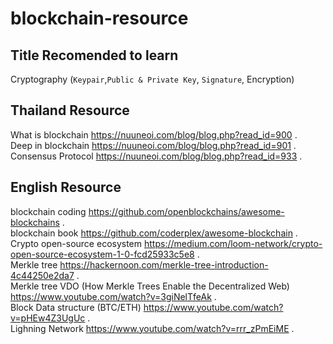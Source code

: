 # blockchain-resource

## Title Recomended to learn 
Cryptography (`Keypair`,`Public & Private Key`, `Signature`, Encryption)  

## Thailand Resource
What is blockchain https://nuuneoi.com/blog/blog.php?read_id=900 .    
Deep in blockchain https://nuuneoi.com/blog/blog.php?read_id=901 .   
Consensus Protocol https://nuuneoi.com/blog/blog.php?read_id=933 .   

## English Resource 
blockchain coding https://github.com/openblockchains/awesome-blockchains .  
blockchain book https://github.com/coderplex/awesome-blockchain .   
Crypto open-source ecosystem https://medium.com/loom-network/crypto-open-source-ecosystem-1-0-fcd25933c5e8 .   
Merkle tree https://hackernoon.com/merkle-tree-introduction-4c44250e2da7 .   
Merkle tree VDO (How Merkle Trees Enable the Decentralized Web) https://www.youtube.com/watch?v=3giNelTfeAk .   
Block Data structure (BTC/ETH) https://www.youtube.com/watch?v=pHEw4Z3UgUc .   
Lighning Network https://www.youtube.com/watch?v=rrr_zPmEiME .  

